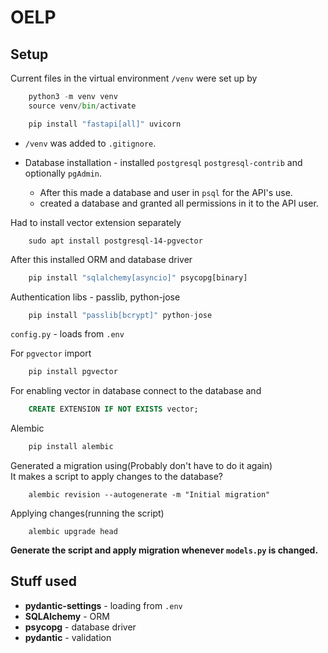 # OELP

## Setup

Current files in the virtual environment `/venv` were set up by 
```py
    python3 -m venv venv
    source venv/bin/activate

    pip install "fastapi[all]" uvicorn
```

* `/venv` was added to `.gitignore`.

* Database installation - installed `postgresql` `postgresql-contrib` and optionally `pgAdmin`.  
    - After this made a database and user  in `psql` for the API's use.
    - created a database and granted all permissions in it to the API user.

Had to install vector extension separately
```
    sudo apt install postgresql-14-pgvector
```


After this installed ORM and database driver
```py
    pip install "sqlalchemy[asyncio]" psycopg[binary]
```
Authentication libs - passlib, python-jose  
```py
    pip install "passlib[bcrypt]" python-jose
```

`config.py` - loads from `.env`

For `pgvector` import
```py
    pip install pgvector
```

For enabling vector in database connect to the database and
```sql
    CREATE EXTENSION IF NOT EXISTS vector;
```

Alembic
```py
    pip install alembic
```

Generated a migration using(Probably don't have to do it again)  
It makes a script to apply changes to the database?
```
    alembic revision --autogenerate -m "Initial migration"
```
Applying changes(running the script)
```
    alembic upgrade head
```
**Generate the script and apply migration whenever `models.py` is changed.**


## Stuff used

- **pydantic-settings** - loading from `.env`
- **SQLAlchemy** - ORM
- **psycopg** - database driver
- **pydantic** - validation
